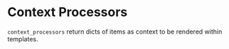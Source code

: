 # Context Processors

```context_processors``` return dicts of items as context to be rendered within templates.
